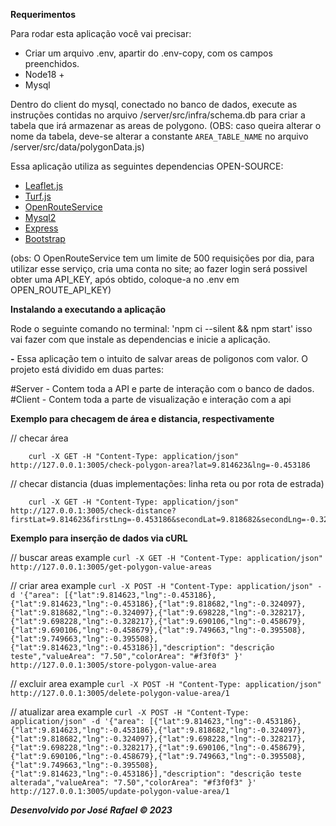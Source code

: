 **Requerimentos** 

Para rodar esta aplicação você vai precisar:
* Criar um arquivo .env, apartir do .env-copy, com os campos preenchidos.
* Node18 +
* Mysql 

Dentro do client do mysql, conectado no banco de dados, 
execute as instruções contidas no arquivo /server/src/infra/schema.db 
para criar a tabela que irá armazenar as areas de polygono.
(OBS: caso queira alterar o nome da tabela, deve-se alterar a constante `AREA_TABLE_NAME`
      no arquivo /server/src/data/polygonData.js)


Essa aplicação utiliza as seguintes dependencias OPEN-SOURCE:

* [Leaflet.js](https://leafletjs.com/)
* [Turf.js](https://turfjs.org/)
* [OpenRouteService](https://openrouteservice.org/)
* [Mysql2](https://www.npmjs.com/package/mysql2)
* [Express](https://www.npmjs.com/package/express)
* [Bootstrap](https://getbootstrap.com/)


(obs: O OpenRouteService tem um limite de 500 requisições por dia, para utilizar esse serviço, cria uma conta no site; ao fazer login será possivel obter uma API_KEY, após obtido, coloque-a no .env em OPEN_ROUTE_API_KEY)

**Instalando a executando a aplicação**

Rode o seguinte comando no terminal:
'npm ci --silent && npm start'
isso vai fazer com que instale as dependencias e inicie a aplicação.

**-**
Essa aplicação tem o intuito de salvar areas de poligonos com valor.
O projeto está dividido em duas partes: 

#Server - Contem toda a API e parte de interação com o banco de dados.
#Client - Contem toda a parte de visualização e interação com a api

**Exemplo para checagem de área e distancia, respectivamente**

// checar área
```
    curl -X GET -H "Content-Type: application/json"  http://127.0.0.1:3005/check-polygon-area?lat=9.814623&lng=-0.453186
```

// checar distancia (duas implementações: linha reta ou por rota de estrada)
```
    curl -X GET -H "Content-Type: application/json"  http://127.0.0.1:3005/check-distance?firstLat=9.814623&firstLng=-0.453186&secondLat=9.818682&secondLng=-0.324097
```

**Exemplo para inserção de dados via cURL**

// buscar areas example
    ```curl -X GET -H "Content-Type: application/json"  http://127.0.0.1:3005/get-polygon-value-areas```

// criar area example 
    ```curl -X POST -H "Content-Type: application/json" -d '{"area": [{"lat":9.814623,"lng":-0.453186},{"lat":9.814623,"lng":-0.453186},{"lat":9.818682,"lng":-0.324097},{"lat":9.818682,"lng":-0.324097},{"lat":9.698228,"lng":-0.328217},{"lat":9.698228,"lng":-0.328217},{"lat":9.690106,"lng":-0.458679},{"lat":9.690106,"lng":-0.458679},{"lat":9.749663,"lng":-0.395508},{"lat":9.749663,"lng":-0.395508},{"lat":9.814623,"lng":-0.453186}],"description": "descrição teste","valueArea": "7.50","colorArea": "#f3f0f3" }' http://127.0.0.1:3005/store-polygon-value-area```

// excluir area example
    ```curl -X POST -H "Content-Type: application/json" http://127.0.0.1:3005/delete-polygon-value-area/1```

// atualizar area example
    ```curl -X POST -H "Content-Type: application/json" -d '{"area": [{"lat":9.814623,"lng":-0.453186},{"lat":9.814623,"lng":-0.453186},{"lat":9.818682,"lng":-0.324097},{"lat":9.818682,"lng":-0.324097},{"lat":9.698228,"lng":-0.328217},{"lat":9.698228,"lng":-0.328217},{"lat":9.690106,"lng":-0.458679},{"lat":9.690106,"lng":-0.458679},{"lat":9.749663,"lng":-0.395508},{"lat":9.749663,"lng":-0.395508},{"lat":9.814623,"lng":-0.453186}],"description": "descrição teste alterada","valueArea": "7.50","colorArea": "#f3f0f3" }' http://127.0.0.1:3005/update-polygon-value-area/1```



__*Desenvolvido por José Rafael © 2023*__